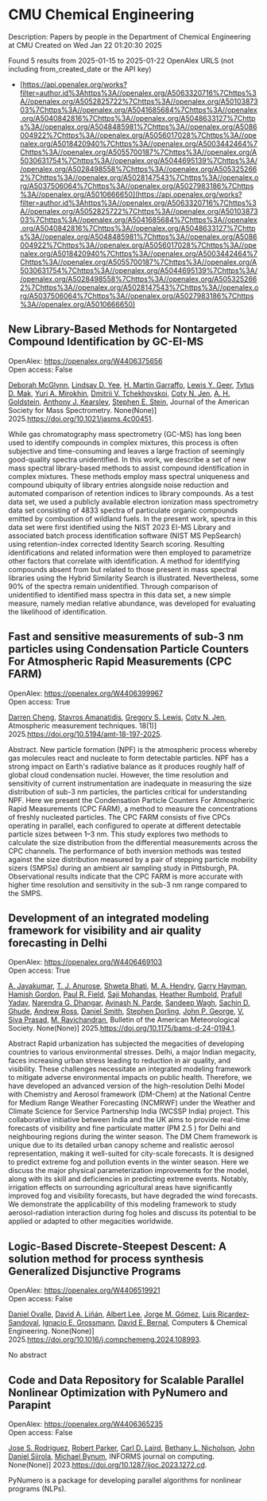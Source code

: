 # CMU Chemical Engineering
Description: Papers by people in the Department of Chemical Engineering at CMU
Created on Wed Jan 22 01:20:30 2025

Found 5 results from 2025-01-15 to 2025-01-22
OpenAlex URLS (not including from_created_date or the API key)
- [https://api.openalex.org/works?filter=author.id%3Ahttps%3A//openalex.org/A5063320716%7Chttps%3A//openalex.org/A5052825722%7Chttps%3A//openalex.org/A5010387303%7Chttps%3A//openalex.org/A5041685684%7Chttps%3A//openalex.org/A5040842816%7Chttps%3A//openalex.org/A5048633127%7Chttps%3A//openalex.org/A5048485981%7Chttps%3A//openalex.org/A5086004922%7Chttps%3A//openalex.org/A5056017028%7Chttps%3A//openalex.org/A5018420940%7Chttps%3A//openalex.org/A5003442464%7Chttps%3A//openalex.org/A5055700187%7Chttps%3A//openalex.org/A5030631754%7Chttps%3A//openalex.org/A5044695139%7Chttps%3A//openalex.org/A5028498558%7Chttps%3A//openalex.org/A5053252662%7Chttps%3A//openalex.org/A5028147543%7Chttps%3A//openalex.org/A5037506064%7Chttps%3A//openalex.org/A5027983186%7Chttps%3A//openalex.org/A5010666650](https://api.openalex.org/works?filter=author.id%3Ahttps%3A//openalex.org/A5063320716%7Chttps%3A//openalex.org/A5052825722%7Chttps%3A//openalex.org/A5010387303%7Chttps%3A//openalex.org/A5041685684%7Chttps%3A//openalex.org/A5040842816%7Chttps%3A//openalex.org/A5048633127%7Chttps%3A//openalex.org/A5048485981%7Chttps%3A//openalex.org/A5086004922%7Chttps%3A//openalex.org/A5056017028%7Chttps%3A//openalex.org/A5018420940%7Chttps%3A//openalex.org/A5003442464%7Chttps%3A//openalex.org/A5055700187%7Chttps%3A//openalex.org/A5030631754%7Chttps%3A//openalex.org/A5044695139%7Chttps%3A//openalex.org/A5028498558%7Chttps%3A//openalex.org/A5053252662%7Chttps%3A//openalex.org/A5028147543%7Chttps%3A//openalex.org/A5037506064%7Chttps%3A//openalex.org/A5027983186%7Chttps%3A//openalex.org/A5010666650)

## New Library-Based Methods for Nontargeted Compound Identification by GC-EI-MS   

OpenAlex: https://openalex.org/W4406375656    
Open access: False
    
[Deborah McGlynn](https://openalex.org/A5018597975), [Lindsay D. Yee](https://openalex.org/A5014953179), [H. Martin Garraffo](https://openalex.org/A5042721375), [Lewis Y. Geer](https://openalex.org/A5040420615), [Tytus D. Mak](https://openalex.org/A5049904568), [Yuri A. Mirokhin](https://openalex.org/A5001586897), [Dmitrii V. Tchekhovskoi](https://openalex.org/A5031687981), [Coty N. Jen](https://openalex.org/A5055700187), [A. H. Goldstein](https://openalex.org/A5066552641), [Anthony J. Kearsley](https://openalex.org/A5011525108), [Stephen E. Stein](https://openalex.org/A5025106357), Journal of the American Society for Mass Spectrometry. None(None)] 2025.https://doi.org/10.1021/jasms.4c00451.
    
While gas chromatography mass spectrometry (GC-MS) has long been used to identify compounds in complex mixtures, this process is often subjective and time-consuming and leaves a large fraction of seemingly good-quality spectra unidentified. In this work, we describe a set of new mass spectral library-based methods to assist compound identification in complex mixtures. These methods employ mass spectral uniqueness and compound ubiquity of library entries alongside noise reduction and automated comparison of retention indices to library compounds. As a test data set, we used a publicly available electron ionization mass spectrometry data set consisting of 4833 spectra of particulate organic compounds emitted by combustion of wildland fuels. In the present work, spectra in this data set were first identified using the NIST 2023 EI-MS Library and associated batch process identification software (NIST MS PepSearch) using retention-index corrected Identity Search scoring. Resulting identifications and related information were then employed to parametrize other factors that correlate with identification. A method for identifying compounds absent from but related to those present in mass spectral libraries using the Hybrid Similarity Search is illustrated. Nevertheless, some 90% of the spectra remain unidentified. Through comparison of unidentified to identified mass spectra in this data set, a new simple measure, namely median relative abundance, was developed for evaluating the likelihood of identification.    

    

## Fast and sensitive measurements of sub-3 nm particles using Condensation Particle Counters For Atmospheric Rapid Measurements (CPC FARM)   

OpenAlex: https://openalex.org/W4406399967    
Open access: True
    
[Darren Cheng](https://openalex.org/A5015910436), [Stavros Amanatidis](https://openalex.org/A5059174925), [Gregory S. Lewis](https://openalex.org/A5010557193), [Coty N. Jen](https://openalex.org/A5055700187), Atmospheric measurement techniques. 18(1)] 2025.https://doi.org/10.5194/amt-18-197-2025.
    
Abstract. New particle formation (NPF) is the atmospheric process whereby gas molecules react and nucleate to form detectable particles. NPF has a strong impact on Earth's radiative balance as it produces roughly half of global cloud condensation nuclei. However, the time resolution and sensitivity of current instrumentation are inadequate in measuring the size distribution of sub-3 nm particles, the particles critical for understanding NPF. Here we present the Condensation Particle Counters For Atmospheric Rapid Measurements (CPC FARM), a method to measure the concentrations of freshly nucleated particles. The CPC FARM consists of five CPCs operating in parallel, each configured to operate at different detectable particle sizes between 1–3 nm. This study explores two methods to calculate the size distribution from the differential measurements across the CPC channels. The performance of both inversion methods was tested against the size distribution measured by a pair of stepping particle mobility sizers (SMPSs) during an ambient air sampling study in Pittsburgh, PA. Observational results indicate that the CPC FARM is more accurate with higher time resolution and sensitivity in the sub-3 nm range compared to the SMPS.    

    

## Development of an integrated modeling framework for visibility and air quality forecasting in Delhi   

OpenAlex: https://openalex.org/W4406469103    
Open access: True
    
[A. Jayakumar](https://openalex.org/A5031219711), [T. J. Anurose](https://openalex.org/A5043185000), [Shweta Bhati](https://openalex.org/A5029184991), [M. A. Hendry](https://openalex.org/A5011012036), [Garry Hayman](https://openalex.org/A5086314018), [Hamish Gordon](https://openalex.org/A5086004922), [Paul R. Field](https://openalex.org/A5114374113), [Saji Mohandas](https://openalex.org/A5002232943), [Heather Rumbold](https://openalex.org/A5006134427), [Prafull Yadav](https://openalex.org/A5059089792), [Narendra G. Dhangar](https://openalex.org/A5066512642), [Avinash N. Parde](https://openalex.org/A5028865641), [Sandeep Wagh](https://openalex.org/A5043977253), [Sachin D. Ghude](https://openalex.org/A5088486272), [Andrew Ross](https://openalex.org/A5008969073), [Daniel Smith](https://openalex.org/A5077766374), [Stephen Dorling](https://openalex.org/A5053571570), [John P. George](https://openalex.org/A5108553690), [V. Siva Prasad](https://openalex.org/A5101416278), [M. Ravichandran](https://openalex.org/A5050366159), Bulletin of the American Meteorological Society. None(None)] 2025.https://doi.org/10.1175/bams-d-24-0194.1.
    
Abstract Rapid urbanization has subjected the megacities of developing countries to various environmental stresses. Delhi, a major Indian megacity, faces increasing urban stress leading to reduction in air quality, and visibility. These challenges necessitate an integrated modeling framework to mitigate adverse environmental impacts on public health. Therefore, we have developed an advanced version of the high-resolution Delhi Model with Chemistry and Aerosol framework (DM-Chem) at the National Centre for Medium Range Weather Forecasting (NCMRWF) under the Weather and Climate Science for Service Partnership India (WCSSP India) project. This collaborative initiative between India and the UK aims to provide real-time forecasts of visibility and fine particulate matter (PM 2.5 ) for Delhi and neighbouring regions during the winter season. The DM Chem framework is unique due to its detailed urban canopy scheme and realistic aerosol representation, making it well-suited for city-scale forecasts. It is designed to predict extreme fog and pollution events in the winter season. Here we discuss the major physical parameterization improvements for the model, along with its skill and deficiencies in predicting extreme events. Notably, irrigation effects on surrounding agricultural areas have significantly improved fog and visibility forecasts, but have degraded the wind forecasts. We demonstrate the applicability of this modeling framework to study aerosol-radiation interaction during fog holes and discuss its potential to be applied or adapted to other megacities worldwide.    

    

## Logic-Based Discrete-Steepest Descent: A solution method for process synthesis Generalized Disjunctive Programs   

OpenAlex: https://openalex.org/W4406519921    
Open access: False
    
[Daniel Ovalle](https://openalex.org/A5067396423), [David A. Liñán](https://openalex.org/A5000130135), [Albert Lee](https://openalex.org/A5100701961), [Jorge M. Gómez](https://openalex.org/A5077662305), [Luis Ricardez‐Sandoval](https://openalex.org/A5043725286), [Ignacio E. Grossmann](https://openalex.org/A5056017028), [David E. Bernal](https://openalex.org/A5010174244), Computers & Chemical Engineering. None(None)] 2025.https://doi.org/10.1016/j.compchemeng.2024.108993.
    
No abstract    

    

## Code and Data Repository for Scalable Parallel Nonlinear Optimization with PyNumero and Parapint   

OpenAlex: https://openalex.org/W4406365235    
Open access: False
    
[Jose S. Rodriguez](https://openalex.org/A5083976166), [Robert Parker](https://openalex.org/A5062143627), [Carl D. Laird](https://openalex.org/A5030631754), [Bethany L. Nicholson](https://openalex.org/A5071938321), [John Daniel Siirola](https://openalex.org/A5047681120), [Michael Bynum](https://openalex.org/A5031357535), INFORMS journal on computing. None(None)] 2023.https://doi.org/10.1287/ijoc.2023.1272.cd.
    
PyNumero is a package for developing parallel algorithms for nonlinear programs (NLPs).    

    
